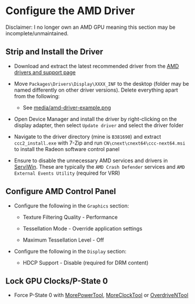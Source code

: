 # Configure the AMD Driver

Disclaimer: I no longer own an AMD GPU meaning this section may be incomplete/unmaintained.

## Strip and Install the Driver

- Download and extract the latest recommended driver from the [AMD drivers and support page](https://www.amd.com/en/support)

- Move ``Packages\Drivers\Display\XXXX_INF`` to the desktop (folder may be named differently on other driver versions). Delete everything apart from the following:

    - See [media/amd-driver-example.png](/media/amd-driver-example.png)

- Open Device Manager and install the driver by right-clicking on the display adapter, then select ``Update driver`` and select the driver folder

- Navigate to the driver directory (mine is ``B381690``) and extract ``ccc2_install.exe`` with 7-Zip and run ``CN\cnext\cnext64\ccc-next64.msi`` to install the Radeon software control panel

- Ensure to disable the unnecessary AMD services and drivers in [ServiWin](https://www.nirsoft.net/utils/serviwin.html). These are typically the ``AMD Crash Defender`` services and ``AMD External Events Utility`` (required for VRR)

## Configure AMD Control Panel

- Configure the following in the ``Graphics`` section:

    - Texture Filtering Quality - Performance

    - Tessellation Mode - Override application settings

    - Maximum Tessellation Level - Off

- Configure the following in the `Display` section:

    - HDCP Support - Disable (required for DRM content)

## Lock GPU Clocks/P-State 0

- Force P-State 0 with [MorePowerTool](https://www.igorslab.de/en/red-bios-editor-and-morepowertool-adjust-and-optimize-your-vbios-and-even-more-stable-overclocking-navi-unlimited), [MoreClockTool](https://www.igorslab.de/en/the-moreclocktool-mct-for-free-download-the-practical-oc-attachment-to-the-morepowertool-replaces-the-wattman) or [OverdriveNTool](https://forums.guru3d.com/threads/overdriventool-tool-for-amd-gpus.416116)
